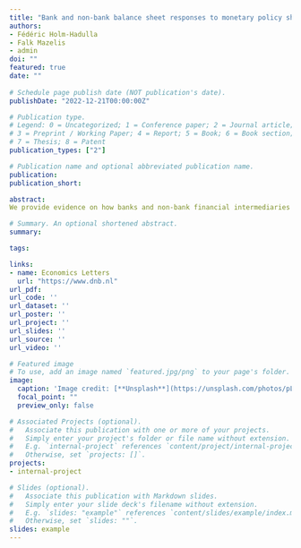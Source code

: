 ```yaml
---
title: "Bank and non-bank balance sheet responses to monetary policy shocks"
authors:
- Fédéric Holm-Hadulla
- Falk Mazelis
- admin
doi: ""
featured: true
date: ""
 
# Schedule page publish date (NOT publication's date).
publishDate: "2022-12-21T00:00:00Z"

# Publication type.
# Legend: 0 = Uncategorized; 1 = Conference paper; 2 = Journal article;
# 3 = Preprint / Working Paper; 4 = Report; 5 = Book; 6 = Book section;
# 7 = Thesis; 8 = Patent
publication_types: ["2"]

# Publication name and optional abbreviated publication name.
publication: 
publication_short: 

abstract: 
We provide evidence on how banks and non-bank financial intermediaries differ in their response to monetary policy. Our findings are based on a standard empirical macro model for the euro area, augmented with balance sheet data for banks and investment funds. The model is estimated via local projections, using high-frequency methods to identify different types of monetary policy shocks. Short-rate shocks lead to a significant balance sheet response of banks and investment funds, with a slightly swifter and more persistent reaction of banks. Long-rate shocks instead exert only short-lived effects on bank balance sheets, whereas investment fund balance sheets exhibit a stronger and more persistent response. The relative role of different types of financial intermediaries hence emerges as a relevant factor in shaping the transmission process for conventional and non-standard monetary policy measures.

# Summary. An optional shortened abstract.
summary: 

tags:

links:
- name: Economics Letters
  url: "https://www.dnb.nl"
url_pdf: 
url_code: ''
url_dataset: ''
url_poster: ''
url_project: ''
url_slides: ''
url_source: ''
url_video: ''

# Featured image
# To use, add an image named `featured.jpg/png` to your page's folder. 
image:
  caption: 'Image credit: [**Unsplash**](https://unsplash.com/photos/pLCdAaMFLTE)'
  focal_point: ""
  preview_only: false

# Associated Projects (optional).
#   Associate this publication with one or more of your projects.
#   Simply enter your project's folder or file name without extension.
#   E.g. `internal-project` references `content/project/internal-project/index.md`.
#   Otherwise, set `projects: []`.
projects:
- internal-project

# Slides (optional).
#   Associate this publication with Markdown slides.
#   Simply enter your slide deck's filename without extension.
#   E.g. `slides: "example"` references `content/slides/example/index.md`.
#   Otherwise, set `slides: ""`.
slides: example
---
```

